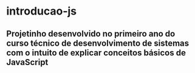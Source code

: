 # introducao-js

## Projetinho desenvolvido no primeiro ano do curso técnico de desenvolvimento de sistemas com o intuito de explicar conceitos básicos de JavaScript
